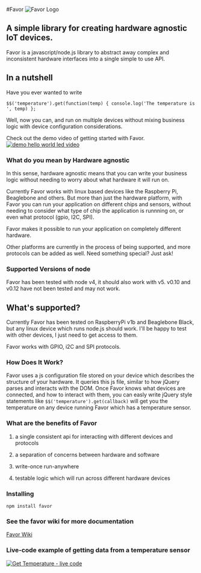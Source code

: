 #Favor
![Favor Logo](https://avatars0.githubusercontent.com/u/6392732?v=3&s=100)
## A simple library for creating hardware agnostic IoT devices.

Favor is a javascript/node.js library to abstract away complex and inconsistent hardware interfaces into a single simple to use API.

## In a nutshell

Have you ever wanted to write 

`$$('temperature').get(function(temp) { console.log('The temperature is ', temp) };`

Well, now you can, and run on multiple devices without mixing business logic with device configuration considerations.

Check out the demo video of getting started with Favor.
[![demo hello world led video](http://i3.ytimg.com/vi/bHKyFJ41amA/hqdefault.jpg)](https://www.youtube.com/watch?v=bHKyFJ41amA "Getting Started With Favor")

### What do you mean by Hardware agnostic

In this sense, hardware agnostic means that you can write your business logic
without needing to worry about what hardware it will run on. 

Currently Favor works with linux based devices like the Raspberry Pi, Beaglebone
and others. But more than just the hardware platform, with Favor you can run
your application on different chips and sensors, without needing to consider
what type of chip the application is runnning on, or even what protocol (gpio, I2C, SPI).

Favor makes it possible to run your application on completely different hardware.

Other platforms are currently in the process of being supported, and more
protocols can be added as well. Need something special? Just ask!

### Supported Versions of node
Favor has been tested with node v4, it should also work with v5. v0.10 and v0.12 have not been tested and may not work. 

## What's supported?
Currently Favor has been tested on RaspberryPi v1b and Beaglebone Black, 
but any linux device which runs node.js should work. I'll be happy to test with other devices,
I just need to get access to them.
 
Favor works with GPIO, i2C and SPI protocols.

### How Does It Work?

Favor uses a js configuration file stored on your device which describes the structure of your hardware.
It queries this js file, similar to how jQuery parses and interacts with the DOM. 
Once Favor knows what devices are connected, and how to interact with them, 
you can easly write jQuery style statements like `$$('temperature').get(callback)`
 will get you the temperature on any device running Favor which has a temperature sensor. 

### What are the benefits of Favor 
1) a single consistent api for interacting with different devices and protocols

2) a separation of concerns between hardware and software

3) write-once run-anywhere 

4) testable logic which will run across different hardware devices

### Installing

`npm install favor`

### See the favor wiki for more documentation
[Favor Wiki](https://github.com/favor/it/wiki)

### Live-code example of getting data from a temperature sensor

[![Get Temperature - live code](http://i3.ytimg.com/vi/ujHa-I3ZRUM.jpg)](https://www.youtube.com/watch?v=ujHa-I3ZRUM "Get Temperature live-code example")